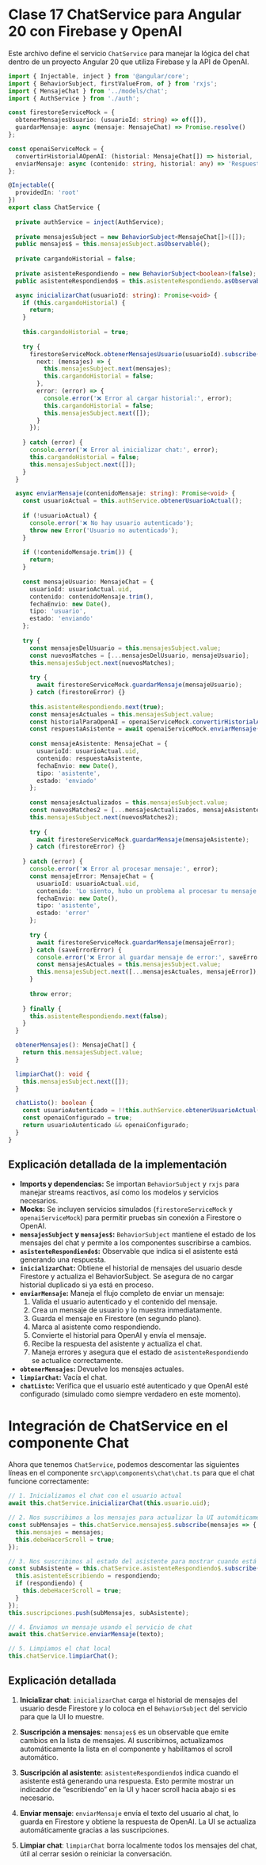 # Clase 17 ChatService para Angular 20 con Firebase y OpenAI

Este archivo define el servicio `ChatService` para manejar la lógica del chat dentro de un proyecto Angular 20 que utiliza Firebase y la API de OpenAI.

```typescript
import { Injectable, inject } from '@angular/core';
import { BehaviorSubject, firstValueFrom, of } from 'rxjs';
import { MensajeChat } from '../models/chat';
import { AuthService } from './auth';

const firestoreServiceMock = {
  obtenerMensajesUsuario: (usuarioId: string) => of([]),
  guardarMensaje: async (mensaje: MensajeChat) => Promise.resolve()
};

const openaiServiceMock = {
  convertirHistorialAOpenAI: (historial: MensajeChat[]) => historial,
  enviarMensaje: async (contenido: string, historial: any) => 'Respuesta mock de OpenAI'
};

@Injectable({
  providedIn: 'root'
})
export class ChatService {
  
  private authService = inject(AuthService);
  
  private mensajesSubject = new BehaviorSubject<MensajeChat[]>([]);
  public mensajes$ = this.mensajesSubject.asObservable();
  
  private cargandoHistorial = false;
  
  private asistenteRespondiendo = new BehaviorSubject<boolean>(false);
  public asistenteRespondiendo$ = this.asistenteRespondiendo.asObservable();

  async inicializarChat(usuarioId: string): Promise<void> {
    if (this.cargandoHistorial) {
      return;
    }
    
    this.cargandoHistorial = true;
    
    try {
      firestoreServiceMock.obtenerMensajesUsuario(usuarioId).subscribe({
        next: (mensajes) => {
          this.mensajesSubject.next(mensajes);
          this.cargandoHistorial = false;
        },
        error: (error) => {
          console.error('❌ Error al cargar historial:', error);
          this.cargandoHistorial = false;
          this.mensajesSubject.next([]);
        }
      });
      
    } catch (error) {
      console.error('❌ Error al inicializar chat:', error);
      this.cargandoHistorial = false;
      this.mensajesSubject.next([]);
    }
  }

  async enviarMensaje(contenidoMensaje: string): Promise<void> {
    const usuarioActual = this.authService.obtenerUsuarioActual();
    
    if (!usuarioActual) {
      console.error('❌ No hay usuario autenticado');
      throw new Error('Usuario no autenticado');
    }
    
    if (!contenidoMensaje.trim()) {
      return;
    }
    
    const mensajeUsuario: MensajeChat = {
      usuarioId: usuarioActual.uid,
      contenido: contenidoMensaje.trim(),
      fechaEnvio: new Date(),
      tipo: 'usuario',
      estado: 'enviando'
    };
    
    try {
      const mensajesDelUsuario = this.mensajesSubject.value;
      const nuevosMatches = [...mensajesDelUsuario, mensajeUsuario];
      this.mensajesSubject.next(nuevosMatches);
      
      try {
        await firestoreServiceMock.guardarMensaje(mensajeUsuario);
      } catch (firestoreError) {}
      
      this.asistenteRespondiendo.next(true);
      const mensajesActuales = this.mensajesSubject.value;
      const historialParaOpenAI = openaiServiceMock.convertirHistorialAOpenAI(mensajesActuales.slice(-6));
      const respuestaAsistente = await openaiServiceMock.enviarMensaje(contenidoMensaje, historialParaOpenAI);
      
      const mensajeAsistente: MensajeChat = {
        usuarioId: usuarioActual.uid,
        contenido: respuestaAsistente,
        fechaEnvio: new Date(),
        tipo: 'asistente',
        estado: 'enviado'
      };
      
      const mensajesActualizados = this.mensajesSubject.value;
      const nuevosMatches2 = [...mensajesActualizados, mensajeAsistente];
      this.mensajesSubject.next(nuevosMatches2);
      
      try {
        await firestoreServiceMock.guardarMensaje(mensajeAsistente);
      } catch (firestoreError) {}
      
    } catch (error) {
      console.error('❌ Error al procesar mensaje:', error);
      const mensajeError: MensajeChat = {
        usuarioId: usuarioActual.uid,
        contenido: 'Lo siento, hubo un problema al procesar tu mensaje. Por favor intenta de nuevo.',
        fechaEnvio: new Date(),
        tipo: 'asistente',
        estado: 'error'
      };
      
      try {
        await firestoreServiceMock.guardarMensaje(mensajeError);
      } catch (saveErrorError) {
        console.error('❌ Error al guardar mensaje de error:', saveErrorError);
        const mensajesActuales = this.mensajesSubject.value;
        this.mensajesSubject.next([...mensajesActuales, mensajeError]);
      }
      
      throw error;
      
    } finally {
      this.asistenteRespondiendo.next(false);
    }
  }

  obtenerMensajes(): MensajeChat[] {
    return this.mensajesSubject.value;
  }

  limpiarChat(): void {
    this.mensajesSubject.next([]);
  }

  chatListo(): boolean {
    const usuarioAutenticado = !!this.authService.obtenerUsuarioActual();
    const openaiConfigurado = true;
    return usuarioAutenticado && openaiConfigurado;
  }
}
```

## Explicación detallada de la implementación

- **Imports y dependencias:** Se importan `BehaviorSubject` y `rxjs` para manejar streams reactivos, así como los modelos y servicios necesarios.
- **Mocks:** Se incluyen servicios simulados (`firestoreServiceMock` y `openaiServiceMock`) para permitir pruebas sin conexión a Firestore o OpenAI.
- **`mensajesSubject` y `mensajes$`:** `BehaviorSubject` mantiene el estado de los mensajes del chat y permite a los componentes suscribirse a cambios.
- **`asistenteRespondiendo$`:** Observable que indica si el asistente está generando una respuesta.
- **`inicializarChat`:** Obtiene el historial de mensajes del usuario desde Firestore y actualiza el BehaviorSubject. Se asegura de no cargar historial duplicado si ya está en proceso.
- **`enviarMensaje`:** Maneja el flujo completo de enviar un mensaje:
  1. Valida el usuario autenticado y el contenido del mensaje.
  2. Crea un mensaje de usuario y lo muestra inmediatamente.
  3. Guarda el mensaje en Firestore (en segundo plano).
  4. Marca al asistente como respondiendo.
  5. Convierte el historial para OpenAI y envía el mensaje.
  6. Recibe la respuesta del asistente y actualiza el chat.
  7. Maneja errores y asegura que el estado de `asistenteRespondiendo` se actualice correctamente.
- **`obtenerMensajes`:** Devuelve los mensajes actuales.
- **`limpiarChat`:** Vacía el chat.
- **`chatListo`:** Verifica que el usuario esté autenticado y que OpenAI esté configurado (simulado como siempre verdadero en este momento).

# Integración de ChatService en el componente Chat

Ahora que tenemos `ChatService`, podemos descomentar las siguientes líneas en el componente `src\app\components\chat\chat.ts` para que el chat funcione correctamente:

```typescript
// 1. Inicializamos el chat con el usuario actual
await this.chatService.inicializarChat(this.usuario.uid);

// 2. Nos suscribimos a los mensajes para actualizar la UI automáticamente
const subMensajes = this.chatService.mensajes$.subscribe(mensajes => {
  this.mensajes = mensajes;
  this.debeHacerScroll = true;
});

// 3. Nos suscribimos al estado del asistente para mostrar cuando está escribiendo
const subAsistente = this.chatService.asistenteRespondiendo$.subscribe(respondiendo => {
  this.asistenteEscribiendo = respondiendo;
  if (respondiendo) {
    this.debeHacerScroll = true;
  }
});
this.suscripciones.push(subMensajes, subAsistente);

// 4. Enviamos un mensaje usando el servicio de chat
await this.chatService.enviarMensaje(texto);

// 5. Limpiamos el chat local
this.chatService.limpiarChat();
```

## Explicación detallada

1. **Inicializar chat**: `inicializarChat` carga el historial de mensajes del usuario desde Firestore y lo coloca en el `BehaviorSubject` del servicio para que la UI lo muestre.

2. **Suscripción a mensajes**: `mensajes$` es un observable que emite cambios en la lista de mensajes. Al suscribirnos, actualizamos automáticamente la lista en el componente y habilitamos el scroll automático.

3. **Suscripción al asistente**: `asistenteRespondiendo$` indica cuando el asistente está generando una respuesta. Esto permite mostrar un indicador de “escribiendo” en la UI y hacer scroll hacia abajo si es necesario.

4. **Enviar mensaje**: `enviarMensaje` envía el texto del usuario al chat, lo guarda en Firestore y obtiene la respuesta de OpenAI. La UI se actualiza automáticamente gracias a las suscripciones.

5. **Limpiar chat**: `limpiarChat` borra localmente todos los mensajes del chat, útil al cerrar sesión o reiniciar la conversación.

